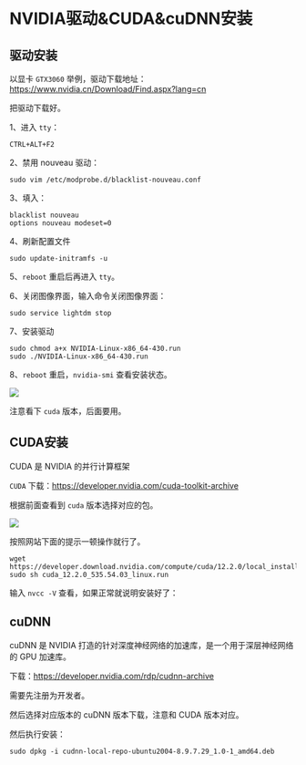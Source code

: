# NVIDIA驱动&CUDA&cuDNN安装

## 驱动安装

以显卡 `GTX3060` 举例，驱动下载地址：https://www.nvidia.cn/Download/Find.aspx?lang=cn

把驱动下载好。

1、进入 `tty`：

```shell
CTRL+ALT+F2
```

2、禁用 nouveau 驱动：

```shell
sudo vim /etc/modprobe.d/blacklist-nouveau.conf
```

3、填入：

```shell
blacklist nouveau 
options nouveau modeset=0
```

4、刷新配置文件

```shell
sudo update-initramfs -u 
```

5、`reboot` 重启后再进入 `tty`。

6、关闭图像界面，输入命令关闭图像界面：

```shell
sudo service lightdm stop
```

7、安装驱动

```shell
sudo chmod a+x NVIDIA-Linux-x86_64-430.run
sudo ./NVIDIA-Linux-x86_64-430.run
```

8、`reboot` 重启，`nvidia-smi` 查看安装状态。

![](/nvidia_assets/1.png)

注意看下 `cuda` 版本，后面要用。

## CUDA安装

CUDA 是 NVIDIA 的并行计算框架

`CUDA` 下载：https://developer.nvidia.com/cuda-toolkit-archive

根据前面查看到 `cuda` 版本选择对应的包。

![](/nvidia_assets/2.png)

按照网站下面的提示一顿操作就行了。

```shell
wget https://developer.download.nvidia.com/compute/cuda/12.2.0/local_installers/cuda_12.2.0_535.54.03_linux.run
sudo sh cuda_12.2.0_535.54.03_linux.run
```

输入 `nvcc -V` 查看，如果正常就说明安装好了：

## cuDNN

cuDNN 是 NVIDIA 打造的针对深度神经网络的加速库，是一个用于深层神经网络的 GPU 加速库。

下载：https://developer.nvidia.com/rdp/cudnn-archive

需要先注册为开发者。

然后选择对应版本的 cuDNN 版本下载，注意和 CUDA 版本对应。

然后执行安装：

```shell
sudo dpkg -i cudnn-local-repo-ubuntu2004-8.9.7.29_1.0-1_amd64.deb
```



